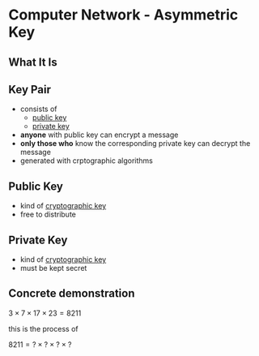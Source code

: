 # Computer Network - Asymmetric Key

## What It Is

## Key Pair

- consists of
  - [public key](#public-key)
  - [private key](#private-key)
- **anyone** with public key can encrypt a message
- **only those who** know the corresponding private key can decrypt the message
- generated with crptographic algorithms

## Public Key

- kind of [cryptographic key](computer-network-cryptographic-key.md)
- free to distribute

## Private Key

- kind of [cryptographic key](computer-network-cryptographic-key.md)
- must be kept secret

## Concrete demonstration

$3 \times 7 \times 17 \times 23 = 8211$

this is the process of

$8211 = ? \times ? \times ? \times ?$

